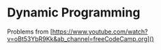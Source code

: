 # Dynamic Programming

Problems from [https://www.youtube.com/watch?v=oBt53YbR9Kk&ab_channel=freeCodeCamp.org]()